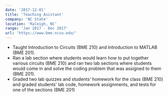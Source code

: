 ```yaml
---
date: '2017-12-01'
title: 'Teaching Asistant'
company: 'NC State'
location: 'Raleigh, NC'
range: 'Jan 2017 - Dec 2017'
url: 'https://www.bme.ncsu.edu/'
---
```


- Taught Introduction to Circuits (BME 210) and Introduction to MATLAB (BME 201).
- Ran a lab section where students would learn how to put together various circuits (BME 210) and ran two lab sections where students would come in and solve the coding problem that was assigned to them (BME 201).
- Graded two lab quizzes and students’ homework for the class (BME 210) and graded students’ lab code, homework assignments, and tests for one of the sections (BME 201)